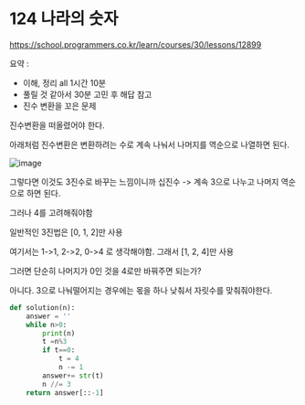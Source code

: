 # 124 나라의 숫자

https://school.programmers.co.kr/learn/courses/30/lessons/12899

요약 :

- 이해, 정리 all 1시간 10분
- 풀릴 것 같아서 30분 고민 후 해답 참고
- 진수 변환을 꼬은 문제

진수변환을 떠올렸어야 한다.

아래처럼 진수변환은 변환하려는 수로 계속 나눠서 나머지를 역순으로 나열하면 된다.

![image](https://github.com/jiwoo0212/COTE_LOG/assets/68782183/823e1a2b-3953-4c09-bd01-c85466c2315b)


그렇다면 이것도 3진수로 바꾸는 느낌이니까 십진수 -> 계속 3으로 나누고 나머지 역순으로 하면 된다.

그러나 4를 고려해줘야함

일반적인 3진법은 [0, 1, 2]만 사용

여기서는 1->1, 2->2, 0->4 로 생각해야함. 그래서 [1, 2, 4]만 사용

그러면 단순히 나머지가 0인 것을 4로만 바꿔주면 되는가?

아니다. 3으로 나눠떨어지는 경우에는 몫을 하나 낮춰서 자릿수를 맞춰줘야한다.

```python
def solution(n):
    answer = ''
    while n>0:
        print(n)
        t =n%3
        if t==0:
            t = 4
            n -= 1
        answer+= str(t)
        n //= 3
    return answer[::-1]
```
